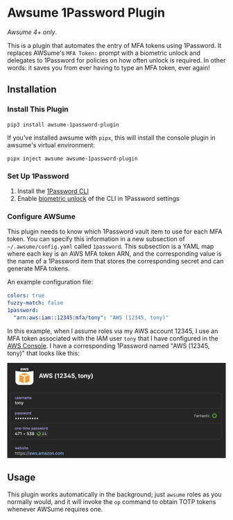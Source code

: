 # Awsume 1Password Plugin

_Awsume 4+ only_.

This is a plugin that automates the entry of MFA tokens using 1Password.
It replaces AWSume's `MFA Token:` prompt with a biometric unlock and delegates to 1Password for policies on how often unlock is required.
In other words: it saves you from ever having to type an MFA token, ever again!

## Installation

### Install This Plugin

```
pip3 install awsume-1password-plugin
```

If you've installed awsume with `pipx`, this will install the console plugin in awsume's virtual environment:

```
pipx inject awsume awsume-1password-plugin
```

### Set Up 1Password

1. Install the [1Password CLI](https://developer.1password.com/docs/cli)
2. Enable [biometric unlock](https://developer.1password.com/docs/cli/about-biometric-unlock) of the CLI in 1Password settings

### Configure AWSume

This plugin needs to know which 1Password vault item to use for each MFA token.
You can specify this information in a new subsection of `~/.awsume/config.yaml` called `1password`. This subsection is a YAML map where
each key is an AWS MFA token ARN, and the corresponding value is the name of a 1Password item that stores the corresponding secret and can generate MFA tokens.

An example configuration file:

```yaml
colors: true
fuzzy-match: false
1password:
  "arn:aws:iam::12345:mfa/tony": "AWS (12345, tony)"
```

In this example, when I assume roles via my AWS account 12345, I use an MFA token associated with the IAM user `tony` that I have configured in the [AWS Console](https://us-east-1.console.aws.amazon.com/iamv2/home).
I have a corresponding 1Password named "AWS (12345, tony)"
that looks like this:

![Example 1Password Item](docs/screenshots/1p-item.png "Example 1Password Item")

## Usage

This plugin works automatically in the background; just `awsume` roles as you normally would, and it will invoke the `op` command to obtain TOTP tokens whenever AWSume requires one.
